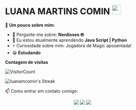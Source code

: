 # LUANA MARTINS COMIN <img src="https://github.com/TheDudeThatCode/TheDudeThatCode/blob/master/Assets/Mario_Hello_Big.gif" width="30px">

🔭 <strong>Um pouco sobre mim:</strong>

- 💬 Pergunte-me sobre: <strong>Nerdisses 🤓</strong>
- 🌱 Eu estou atualmente aprendendo <strong>Java Script | Python</strong>
- ⚡ Curiosidade sobre mim: Jogadora de Magic aposentada!
- 😀 <strong>Estudando</strong>

**Contagem de visitas**

![VisitorCount](https://profile-counter.glitch.me/{luanamcomin}/count.svg)

![luanamcomin's Streak](https://github-readme-streak-stats.herokuapp.com/?user=luanamcomin&theme=vue-dark&hide_border=true)

📫 Como entrar em contato comigo: 

<div align="center">

 <a href="#" alt="Gmail">
    <img src="https://img.shields.io/badge/-Gmail-FF0000?style=flat-square&labelColor=FF0000&logo=gmail&logoColor=white&link=LINK-DO-SEU-EMAIL"/></a>
  
  <a href="#" alt="Linkedin">
    <img src="https://img.shields.io/badge/-Linkedin-0e76a8?style=flat-square&logo=Linkedin&logoColor=white&link=https://www.linkedin.com/in/luana-martins-comin/" /></a>

  <a href="#" alt="Discord">
    <img src="https://img.shields.io/badge/Discord-%235865F2.svg?style=for-the-badge&logo=discord&logoColor=white&link=LINK-DO-SEU-DISCORD"/></a>

</div>
